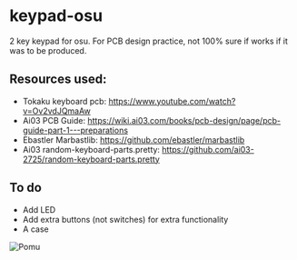 # keypad-osu
 2 key keypad for osu. For PCB design practice, not 100% sure if works if it was to be produced.
## Resources used:
- Tokaku keyboard pcb: https://www.youtube.com/watch?v=Ov2vdJQmaAw
- Ai03 PCB Guide: https://wiki.ai03.com/books/pcb-design/page/pcb-guide-part-1---preparations
- Ebastler Marbastlib: https://github.com/ebastler/marbastlib
- Ai03 random-keyboard-parts.pretty: https://github.com/ai03-2725/random-keyboard-parts.pretty
## To do
- Add LED
- Add extra buttons (not switches) for extra functionality
- A case


![Pomu](https://c.tenor.com/8NuQk1bZQ2cAAAAd/pomu-jam-pomu.gif)
